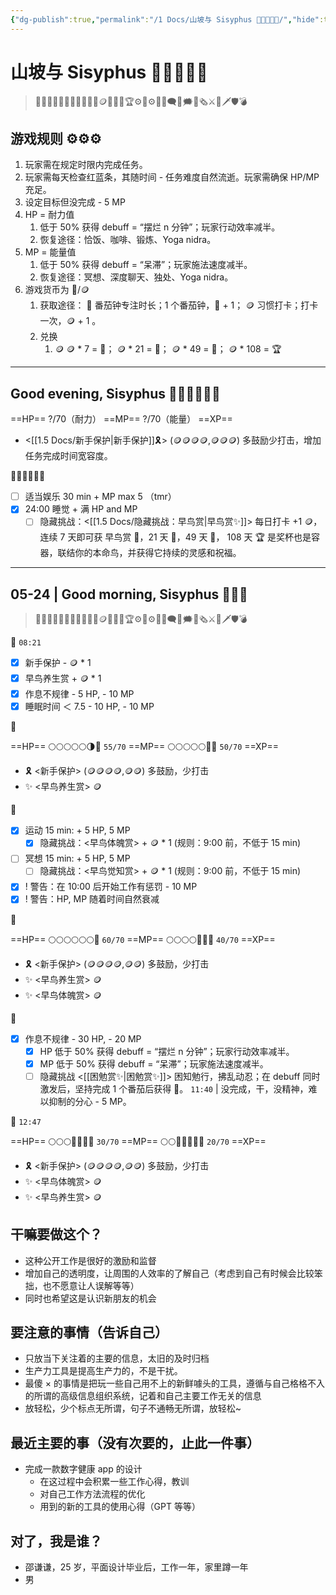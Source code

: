 ```yaml
---
{"dg-publish":true,"permalink":"/1 Docs/山坡与 Sisyphus 🤚🤚🏼🤚🏻/","hide":true,"tags":["gardenEntry"],"created":"2023-05-22T01:33:40.331+08:00","updated":"2023-05-24T12:55:20.787+08:00"}
---
```



# 山坡与 Sisyphus 🤚🤚🏼🤚🏻

> 🤚🤚🏼🤚🏻🤚🤚🏼🤚🏻💎🪙🥉🥈🥇🏆⚙️🎲⚙🎲💬🗨💭🗯️📰🗞️⚔️🏹🗡️🛡️💣

## 游戏规则 ⚙️⚙️⚙️

1. 玩家需在规定时限内完成任务。
2. 玩家需每天检查红蓝条，其随时间 - 任务难度自然流逝。玩家需确保 HP/MP 充足。
3. 设定目标但没完成 - 5 MP
4. HP = 耐力值
	1. 低于 50% 获得 debuff = “摆烂 n 分钟”；玩家行动效率减半。
	2. 恢复途径：恰饭、咖啡、锻炼、Yoga nidra。
5. MP = 能量值
	1. 低于 50% 获得 debuff = “呆滞”；玩家施法速度减半。
	2. 恢复途径：冥想、深度聊天、独处、Yoga nidra。
6. 游戏货币为 💎/🪙
	1. 获取途径：
	   💎 番茄钟专注时长；1 个番茄钟，💎 + 1；
	   🪙 习惯打卡；打卡一次，🪙 + 1 。
	2. 兑换
		1. 🪙
		   🪙 * 7 = 🥉；
		   🪙 * 21 = 🥈；
		   🪙 * 49 = 🥇；
		   🪙 * 108 = 🏆
		   
---

## Good evening, Sisyphus 🤚🏻🤚🏻🤚🏻

==HP== ?/70（耐力）
==MP== ?/70（能量）
==XP==
- <[[1.5 Docs/新手保护\|新手保护]]🎗️> (🪙🪙🪙🪙,🪙🪙🪙) 多鼓励少打击，增加任务完成时间宽容度。

🤚🏻🤚🏻🤚🏻

- [ ] 适当娱乐 30 min + MP max 5 （tmr）
- [x] 24:00 睡觉 + 满 HP and MP
  - [ ] 隐藏挑战：<[[1.5 Docs/隐藏挑战：早鸟赏\|早鸟赏✨]]> 每日打卡 +1 🪙，连续 7 天即可获 早鸟赏 🥉，21 天 🥈，49 天 🥇， 108 天 🏆 是奖杯也是容器，联结你的本命鸟，并获得它持续的灵感和祝福。

---

## 05-24 | Good morning, Sisyphus 🤚🤚🤚

> 🤚🤚🏼🤚🏻🤚🤚🏼🤚🏻💎🪙🥉🥈🥇🏆⚙️🎲⚙🎲💬🗨💭🗯️📰🗞️⚔️🏹🗡️🛡️💣

🤚 `08:21`

- [x] 新手保护 - 🪙 * 1
- [x] 早鸟养生赏 + 🪙 * 1
- [x] 作息不规律 - 5 HP, - 10 MP
- [x] 睡眠时间 ＜ 7.5 - 10 HP, - 10 MP

🤚

==HP== 🌕🌕🌕🌕🌕🌗🌚 `55/70`
==MP== 🌕🌕🌕🌕🌕🌚🌚 `50/70`
==XP==
- 🎗️ <新手保护> (🪙🪙🪙🪙,🪙🪙) 多鼓励，少打击
- ✨ <早鸟养生赏> 🪙

🤚

- [x] 运动 15 min: + 5 HP, 5 MP
	- [x] 隐藏挑战：<早鸟体魄赏> + 🪙 * 1 (规则：9:00 前，不低于 15 min)
- [ ] 冥想 15 min: + 5 HP, 5 MP
	- [ ] 隐藏挑战：<早鸟觉知赏> + 🪙 * 1 (规则：9:00 前，不低于 15 min)
- [x] ! 警告：在 10:00 后开始工作有惩罚 - 10 MP
- [x] ! 警告：HP, MP 随着时间自然衰减
      
🤚

==HP== 🌕🌕🌕🌕🌕🌕🌚 `60/70`
==MP== 🌕🌕🌕🌕🌚🌚🌚 `40/70`
==XP==
- 🎗️ <新手保护> (🪙🪙🪙🪙,🪙🪙) 多鼓励，少打击
- ✨ <早鸟养生赏> 🪙
- ✨ <早鸟体魄赏> 🪙
      
🤚

- [x] 作息不规律 - 30 HP, - 20 MP
	- [x] HP 低于 50% 获得 debuff = “摆烂 n 分钟”；玩家行动效率减半。
	- [x] MP 低于 50% 获得 debuff = “呆滞”；玩家施法速度减半。
	- [ ] 隐藏挑战 <[[困勉赏✨\|困勉赏✨]]> 困知勉行，拂乱动忍；在 debuff 同时激发后，坚持完成 1 个番茄后获得 💎。 `11:40` | 没完成，干，没精神，难以抑制的分心 - 5 MP。

🤚 `12:47`

==HP== 🌕🌕🌕🌚🌚🌚🌚 `30/70`
==MP== 🌕🌕🌚🌚🌚🌚🌚 `20/70`
==XP==
- 🎗️ <新手保护> (🪙🪙🪙🪙,🪙🪙) 多鼓励，少打击
- ✨ <早鸟体魄赏> 🪙
- ✨ <早鸟养生赏> 🪙





















## 干嘛要做这个？

- 这种公开工作是很好的激励和监督
- 增加自己的透明度，让周围的人效率的了解自己（考虑到自己有时候会比较笨拙，也不愿意让人误解等等）
- 同时也希望这是认识新朋友的机会

## 要注意的事情（告诉自己）

- 只放当下关注着的主要的信息，太旧的及时归档
- 生产力工具是提高生产力的，不是干扰。
- 最傻 × 的事情是把玩一些自己用不上的新鲜噱头的工具，遵循与自己格格不入的所谓的高级信息组织系统，记着和自己主要工作无关的信息
- 放轻松，少个标点无所谓，句子不通畅无所谓，放轻松~

## 最近主要的事（没有次要的，止此一件事）

- 完成一款数字健康 app 的设计
  - 在这过程中会积累一些工作心得，教训
  - 对自己工作方法流程的优化
  - 用到的新的工具的使用心得（GPT 等等）

## 对了，我是谁？

- 邵谦谦，25 岁，平面设计毕业后，工作一年，家里蹲一年
- 男
